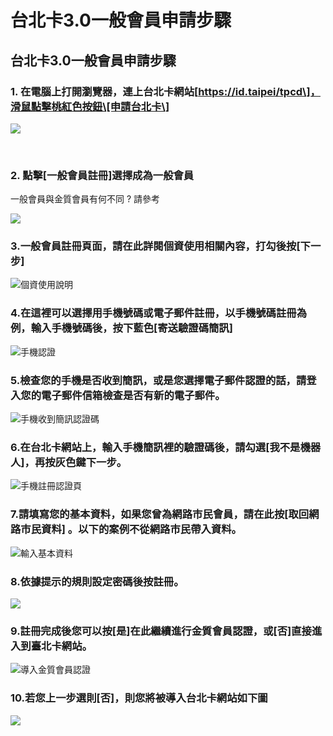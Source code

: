 # 台北卡3.0一般會員申請步驟

## 台北卡3.0一般會員申請步驟 <a id="bei-ka-3-0-yi-ban-shen-bu"></a>

### 1. 在電腦上打開瀏覽器，連上台北卡網站\[https://id.taipei/tpcd\]，滑鼠點擊桃紅色按鈕\[申請台北卡\] <a id="1-zai-shang-da-qi-shang-bei-ka-zhan-httpsidtaipeitpcd-hua-shu-tao-se-an-shen-bei-ka"></a>

![](https://blobscdn.gitbook.com/v0/b/gitbook-28427.appspot.com/o/assets%2F-LAqos0JTqq2LFNwXzku%2F-LAqovmMw_bcb_h54pqg%2F-LAqpzGz2lHmt5UNvBR0%2F2018-04-23_145107.png?alt=media&token=c1714621-c0b7-4b6f-8edc-e0fb432a685e)

​

### 2. 點擊\[一般會員註冊\]選擇成為一般會員 <a id="2-yi-ban-cheng-yi-ban"></a>

一般會員與金質會員有何不同 ? 請參考

![](.gitbook/assets/image%20%284%29.png)

### 3.一般會員註冊頁面，請在此詳閱個資使用相關內容，打勾後按\[下一步\]

![&#x500B;&#x8CC7;&#x4F7F;&#x7528;&#x8AAA;&#x660E;](.gitbook/assets/image%20%283%29.png)



### 4.在這裡可以選擇用手機號碼或電子郵件註冊，以手機號碼註冊為例，輸入手機號碼後，按下藍色\[寄送驗證碼簡訊\]

![&#x624B;&#x6A5F;&#x8A8D;&#x8B49;](.gitbook/assets/2018-04-23_163749.png)



### 5.檢查您的手機是否收到簡訊，或是您選擇電子郵件認證的話，請登入您的電子郵件信箱檢查是否有新的電子郵件。

![&#x624B;&#x6A5F;&#x6536;&#x5230;&#x7C21;&#x8A0A;&#x8A8D;&#x8B49;&#x78BC;](.gitbook/assets/screenshot_2018-04-23-15-45-11-03.png)

### 6.在台北卡網站上，輸入手機簡訊裡的驗證碼後，請勾選\[我不是機器人\]，再按灰色鍵下一步。

![&#x624B;&#x6A5F;&#x8A3B;&#x518A;&#x8A8D;&#x8B49;&#x9801;](.gitbook/assets/2018-04-23_163913.png)

### ​7.請填寫您的基本資料，如果您曾為網路市民會員，請在此按\[取回網路市民資料\] 。以下的案例不從網路市民帶入資料。

![&#x8F38;&#x5165;&#x57FA;&#x672C;&#x8CC7;&#x6599;](.gitbook/assets/wang-lu-shi-min-qu-hui-shang-ban-bu.png)

### 8.依據提示的規則設定密碼後按註冊。

![](.gitbook/assets/2018-04-23_155640.png)

### 9.註冊完成後您可以按\[是\]在此繼續進行金質會員認證，或\[否\]直接進入到臺北卡網站。

![&#x5C0E;&#x5165;&#x91D1;&#x8CEA;&#x6703;&#x54E1;&#x8A8D;&#x8B49;](.gitbook/assets/jin-zhi-hui-yuan-ren-zheng.png)

### 10.若您上一步選則\[否\]，則您將被導入台北卡網站如下圖

![](.gitbook/assets/2018-04-26_103448%20%281%29.png)

